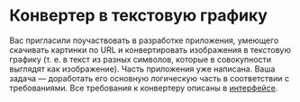 # Конвертер в текстовую графику
Вас пригласили поучаствовать в разработке приложения, умеющего скачивать картинки по URL и конвертировать изображения в текстовую графику (т. е. в текст из разных символов, которые в совокупности выглядят как изображение). Часть приложения уже написана. Ваша задача — доработать его основную логическую часть в соответствии с требованиями. 
Все требования к конвертеру описаны в [интерфейсе](https://github.com/Kira-ka/Image-to-Text-Graphics-Converter/blob/main/src/ru/netology/graphics/image/TextGraphicsConverter.java).
